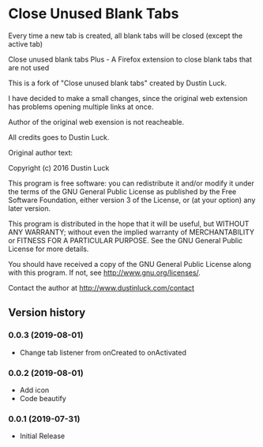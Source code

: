 Close Unused Blank Tabs
=======================
Every time a new tab is created, all blank tabs will be closed (except the active tab)

Close unused blank tabs Plus - A Firefox extension to close blank tabs that are not used

This is a fork of "Close unused blank tabs" created by Dustin Luck.

I have decided to make a small changes, since the original web extension has problems opening multiple links at once.

Author of the original web exension is not reacheable.

All credits goes to Dustin Luck.


Original author text:

Copyright (c) 2016 Dustin Luck

This program is free software: you can redistribute it and/or modify it under the terms of the GNU General Public License as published by the Free Software Foundation, either version 3 of the License, or (at your option) any later version.

This program is distributed in the hope that it will be useful, but WITHOUT ANY WARRANTY; without even the implied warranty of MERCHANTABILITY or FITNESS FOR A PARTICULAR PURPOSE. See the GNU General Public License for more details.

You should have received a copy of the GNU General Public License along with this program. If not, see http://www.gnu.org/licenses/.

Contact the author at http://www.dustinluck.com/contact


Version history
---------------
### 0.0.3 (2019-08-01)
* Change tab listener from onCreated to onActivated

### 0.0.2 (2019-08-01)
* Add icon
* Code beautify

### 0.0.1 (2019-07-31)
* Initial Release
